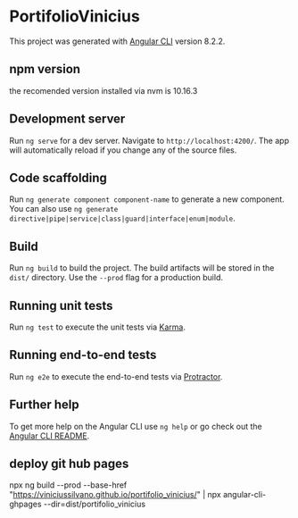 # PortifolioVinicius

This project was generated with [Angular CLI](https://github.com/angular/angular-cli) version 8.2.2.

## npm version

the recomended version installed via nvm is 10.16.3 
## Development server

Run `ng serve` for a dev server. Navigate to `http://localhost:4200/`. The app will automatically reload if you change any of the source files.

## Code scaffolding

Run `ng generate component component-name` to generate a new component. You can also use `ng generate directive|pipe|service|class|guard|interface|enum|module`.

## Build

Run `ng build` to build the project. The build artifacts will be stored in the `dist/` directory. Use the `--prod` flag for a production build.

## Running unit tests

Run `ng test` to execute the unit tests via [Karma](https://karma-runner.github.io).

## Running end-to-end tests

Run `ng e2e` to execute the end-to-end tests via [Protractor](http://www.protractortest.org/).

## Further help

To get more help on the Angular CLI use `ng help` or go check out the [Angular CLI README](https://github.com/angular/angular-cli/blob/master/README.md).

## deploy git hub pages
npx ng build --prod --base-href "https://viniciussilvano.github.io/portifolio_vinicius/"
|
npx angular-cli-ghpages --dir=dist/portifolio_vinicius
